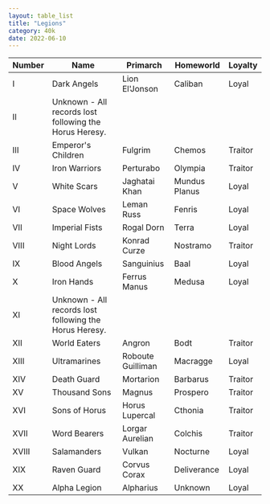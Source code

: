 ```yaml
---
layout: table_list
title: "Legions"
category: 40k
date: 2022-06-10
---
```

| Number | Name                                                   | Primarch       | Homeworld     | Loyalty  |
|--------|--------------------------------------------------------|----------------|---------------|----------|
| I      | Dark Angels | Lion El'Jonson | Caliban       | Loyal    |
| II     | Unknown - All records lost following the Horus Heresy. |                |               |          |
| III    | Emperor's Children | Fulgrim        | Chemos        | Traitor  |
| IV     | Iron Warriors | Perturabo      | Olympia       | Traitor  |
| V      | White Scars | Jaghatai Khan  | Mundus Planus | Loyal    |
| VI     | Space Wolves | Leman Russ | Fenris        | Loyal    |
| VII    | Imperial Fists | Rogal Dorn | Terra         | Loyal    |
| VIII   | Night Lords | Konrad Curze | Nostramo      | Traitor  |
| IX  | Blood Angels | Sanguinius | Baal          | Loyal    |
| X | Iron Hands | Ferrus Manus | Medusa | Loyal  |
| XI | Unknown - All records lost following the Horus Heresy. | |               |          |
| XII | World Eaters | Angron | Bodt | Traitor  |
| XIII | Ultramarines | Roboute Guilliman | Macragge | Loyal  |
| XIV | Death Guard | Mortarion | Barbarus | Traitor  |
| XV | Thousand Sons | Magnus | Prospero | Traitor  |
| XVI | Sons of Horus | Horus Lupercal | Cthonia | Traitor  |
| XVII | Word Bearers | Lorgar Aurelian | Colchis | Traitor  |
| XVIII | Salamanders | Vulkan | Nocturne | Loyal  |
| XIX | Raven Guard | Corvus Corax | Deliverance | Loyal  |
| XX | Alpha Legion | Alpharius | Unknown | Loyal  |

